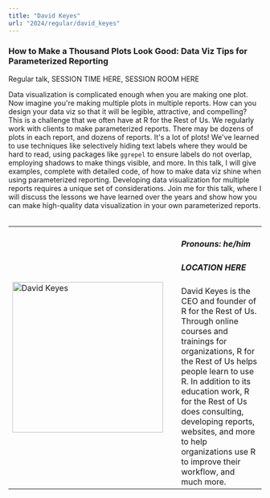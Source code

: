 ```yaml
---
title: "David Keyes"
url: "2024/regular/david_keyes"
---
```


### How to Make a Thousand Plots Look Good: Data Viz Tips for Parameterized Reporting
Regular talk, SESSION TIME HERE, SESSION ROOM HERE

Data visualization is complicated enough when you are making one plot. Now imagine you're making multiple plots in multiple reports. How can you design your data viz so that it will be legible, attractive, and compelling? This is a challenge that we often have at R for the Rest of Us. We regularly work with clients to make parameterized reports. There may be dozens of plots in each report, and dozens of reports. It's a lot of plots! We've learned to use techniques like selectively hiding text labels where they would be hard to read, using packages like `ggrepel` to ensure labels do not overlap, employing shadows to make things visible, and more. In this talk, I will give examples, complete with detailed code, of how to make data viz shine when using parameterized reporting. Developing data visualization for multiple reports requires a unique set of considerations. Join me for this talk, where I will discuss the lessons we have learned over the years and show how you can make high-quality data visualization in your own parameterized reports.
<br><br>

<table>
  <tr><td><img width="300px" style="float: left; padding: 0px 20px 0px 0px;" 
           src="../../../../img/speakers/speakers_2024/david_keyes.jpg" alt="David Keyes"></td>
  <td>
      <h5>Pronouns: he/him</h5>
      <h5>LOCATION HERE</h5>
      David Keyes is the CEO and founder of R for the Rest of Us. Through online courses and trainings for organizations, R for the Rest of Us helps people learn to use R. In addition to its education work, R for the Rest of Us does consulting, developing reports, websites, and more to help organizations use R to improve their workflow, and much more.
      </td></tr>

</table>


